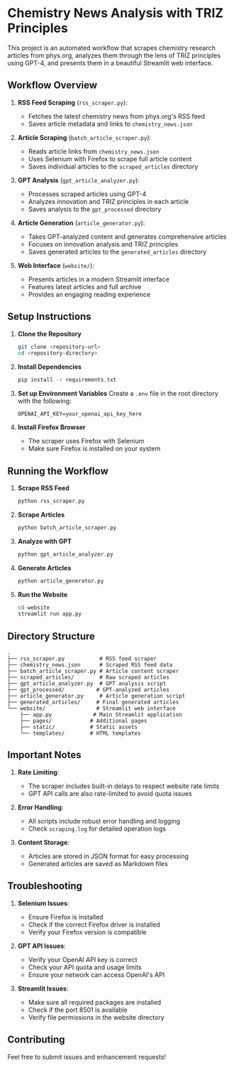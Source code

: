# Chemistry News Analysis with TRIZ Principles

This project is an automated workflow that scrapes chemistry research articles from phys.org, analyzes them through the lens of TRIZ principles using GPT-4, and presents them in a beautiful Streamlit web interface.

## Workflow Overview

1. **RSS Feed Scraping** (`rss_scraper.py`): 
   - Fetches the latest chemistry news from phys.org's RSS feed
   - Saves article metadata and links to `chemistry_news.json`

2. **Article Scraping** (`batch_article_scraper.py`):
   - Reads article links from `chemistry_news.json`
   - Uses Selenium with Firefox to scrape full article content
   - Saves individual articles to the `scraped_articles` directory

3. **GPT Analysis** (`gpt_article_analyzer.py`):
   - Processes scraped articles using GPT-4
   - Analyzes innovation and TRIZ principles in each article
   - Saves analysis to the `gpt_processed` directory

4. **Article Generation** (`article_generator.py`):
   - Takes GPT-analyzed content and generates comprehensive articles
   - Focuses on innovation analysis and TRIZ principles
   - Saves generated articles to the `generated_articles` directory

5. **Web Interface** (`website/`):
   - Presents articles in a modern Streamlit interface
   - Features latest articles and full archive
   - Provides an engaging reading experience

## Setup Instructions

1. **Clone the Repository**
   ```bash
   git clone <repository-url>
   cd <repository-directory>
   ```

2. **Install Dependencies**
   ```bash
   pip install -r requirements.txt
   ```

3. **Set up Environment Variables**
   Create a `.env` file in the root directory with the following:
   ```
   OPENAI_API_KEY=your_openai_api_key_here
   ```

4. **Install Firefox Browser**
   - The scraper uses Firefox with Selenium
   - Make sure Firefox is installed on your system

## Running the Workflow

1. **Scrape RSS Feed**
   ```bash
   python rss_scraper.py
   ```

2. **Scrape Articles**
   ```bash
   python batch_article_scraper.py
   ```

3. **Analyze with GPT**
   ```bash
   python gpt_article_analyzer.py
   ```

4. **Generate Articles**
   ```bash
   python article_generator.py
   ```

5. **Run the Website**
   ```bash
   cd website
   streamlit run app.py
   ```

## Directory Structure

```
.
├── rss_scraper.py           # RSS feed scraper
├── chemistry_news.json      # Scraped RSS feed data
├── batch_article_scraper.py # Article content scraper
├── scraped_articles/        # Raw scraped articles
├── gpt_article_analyzer.py  # GPT analysis script
├── gpt_processed/          # GPT-analyzed articles
├── article_generator.py     # Article generation script
├── generated_articles/     # Final generated articles
└── website/                # Streamlit web interface
    ├── app.py             # Main Streamlit application
    ├── pages/            # Additional pages
    ├── static/           # Static assets
    └── templates/        # HTML templates
```

## Important Notes

1. **Rate Limiting**:
   - The scraper includes built-in delays to respect website rate limits
   - GPT API calls are also rate-limited to avoid quota issues

2. **Error Handling**:
   - All scripts include robust error handling and logging
   - Check `scraping.log` for detailed operation logs

3. **Content Storage**:
   - Articles are stored in JSON format for easy processing
   - Generated articles are saved as Markdown files

## Troubleshooting

1. **Selenium Issues**:
   - Ensure Firefox is installed
   - Check if the correct Firefox driver is installed
   - Verify your Firefox version is compatible

2. **GPT API Issues**:
   - Verify your OpenAI API key is correct
   - Check your API quota and usage limits
   - Ensure your network can access OpenAI's API

3. **Streamlit Issues**:
   - Make sure all required packages are installed
   - Check if the port 8501 is available
   - Verify file permissions in the website directory

## Contributing

Feel free to submit issues and enhancement requests!
